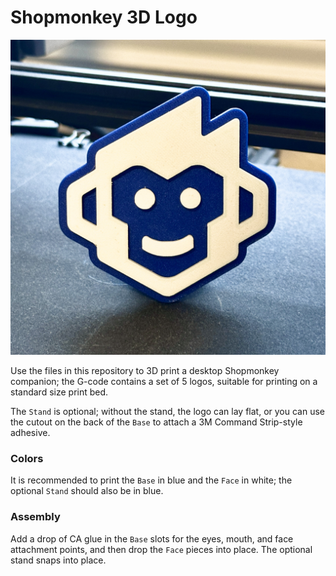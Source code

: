 # Shopmonkey 3D Logo

![Preview](preview.jpg)

Use the files in this repository to 3D print a desktop Shopmonkey companion; the G-code contains a set of 5 logos, suitable for printing on a standard size print bed.

The `Stand` is optional; without the stand, the logo can lay flat, or you can use the cutout on the back of the `Base` to attach a 3M Command Strip-style adhesive.

### Colors

It is recommended to print the `Base` in blue and the `Face` in white; the optional `Stand` should also be in blue.

### Assembly

Add a drop of CA glue in the `Base` slots for the eyes, mouth, and face attachment points, and then drop the `Face` pieces into place. The optional stand snaps into place.